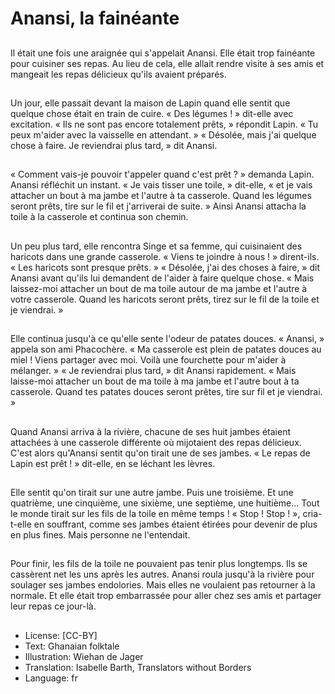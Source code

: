 # Anansi, la fainéante

##
Il était une fois une araignée qui
s'appelait Anansi.
Elle était trop fainéante pour
cuisiner ses repas.
Au lieu de cela, elle allait rendre
visite à ses amis et mangeait les
repas délicieux qu'ils avaient
préparés.

##
Un jour, elle passait devant la
maison de Lapin quand elle sentit
que quelque chose était en train de
cuire.
« Des légumes ! » dit-elle avec
excitation.
« Ils ne sont pas encore totalement
prêts, » répondit Lapin.
« Tu peux m'aider avec la vaisselle
en attendant. »
« Désolée, mais j'ai quelque chose à
faire. Je reviendrai plus tard, » dit
Anansi.

##
« Comment vais-je pouvoir t'appeler
quand c'est prêt ? » demanda Lapin.
Anansi réfléchit un instant.
« Je vais tisser une toile, » dit-elle, « et
je vais attacher un bout à ma jambe
et l'autre à ta casserole. Quand les
légumes seront prêts, tire sur le fil
et j'arriverai de suite. »
Ainsi Anansi attacha la toile à la
casserole et continua son chemin.

##
Un peu plus tard, elle rencontra Singe et sa femme,
qui cuisinaient des haricots dans une grande
casserole.
« Viens te joindre à nous ! » dirent-ils. « Les haricots
sont presque prêts. »
« Désolée, j'ai des choses à faire, » dit Anansi avant
qu'ils lui demandent de l'aider à faire quelque chose.
« Mais laissez-moi attacher un bout de ma toile
autour de ma jambe et l'autre à votre casserole.
Quand les haricots seront prêts, tirez sur le fil de la
toile et je viendrai. »

##
Elle continua jusqu'à ce qu'elle
sente l'odeur de patates douces.
« Anansi, » appela son ami
Phacochère. « Ma casserole est plein
de patates douces au miel ! Viens
partager avec moi. Voilà une
fourchette pour m'aider à
mélanger. »
« Je reviendrai plus tard, » dit Anansi
rapidement.
« Mais laisse-moi attacher un bout
de ma toile à ma jambe et l'autre
bout à ta casserole. Quand tes
patates douces seront prêtes, tire
sur fil et je viendrai. »

##
Quand Anansi arriva à la rivière,
chacune de ses huit jambes étaient
attachées à une casserole différente
où mijotaient des repas délicieux.
C'est alors qu'Anansi sentit qu'on
tirait une de ses jambes. « Le repas
de Lapin est prêt ! » dit-elle, en se
léchant les lèvres.

##
Elle sentit qu'on tirait sur une autre
jambe.
Puis une troisième.
Et une quatrième, une cinquième,
une sixième, une septième, une
huitième...
Tout le monde tirait sur les fils de la
toile en même temps !
« Stop ! Stop ! », cria-t-elle en
souffrant, comme ses jambes
étaient étirées pour devenir de plus
en plus fines.
Mais personne ne l'entendait.

##
Pour finir, les fils de la toile ne
pouvaient pas tenir plus longtemps.
Ils se cassèrent net les uns après
les autres.
Anansi roula jusqu'à la rivière pour
soulager ses jambes endolories.
Mais elles ne voulaient pas
retourner à la normale.
Et elle était trop embarrassée pour
aller chez ses amis et partager leur
repas ce jour-là.

##
* License: [CC-BY]
* Text: Ghanaian folktale
* Illustration: Wiehan de Jager
* Translation: Isabelle Barth, Translators without Borders
* Language: fr
